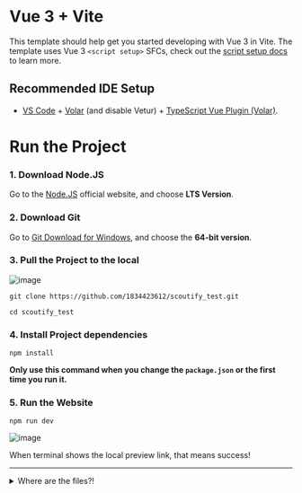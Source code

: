 # Vue 3 + Vite

This template should help get you started developing with Vue 3 in Vite. The template uses Vue 3 `<script setup>` SFCs, check out the [script setup docs](https://v3.vuejs.org/api/sfc-script-setup.html#sfc-script-setup) to learn more.

## Recommended IDE Setup

- [VS Code](https://code.visualstudio.com/) + [Volar](https://marketplace.visualstudio.com/items?itemName=Vue.volar) (and disable Vetur) + [TypeScript Vue Plugin (Volar)](https://marketplace.visualstudio.com/items?itemName=Vue.vscode-typescript-vue-plugin).


# Run the Project
### 1. Download Node.JS

Go to the [Node.JS](https://nodejs.org/en) official website, and choose **LTS Version**.

### 2. Download Git

Go to [Git Download for Windows](https://git-scm.com/download/win), and choose the **64-bit version**.

### 3. Pull the Project to the local

![image](https://github.com/1834423612/scoutify_test/assets/49981661/69727590-8de1-4e3b-948c-aafc2f432978)

```shell
git clone https://github.com/1834423612/scoutify_test.git
```

```shell
cd scoutify_test
```

### 4. Install Project dependencies

```shell
npm install
```

**Only use this command when you change the `package.json` or the first time you run it.**

### 5. Run the Website

```shell
npm run dev
```

![image](https://github.com/1834423612/scoutify_test/assets/49981661/024ad2e1-fb38-4a6b-ae44-f100bdc683c4)

When terminal shows the local preview link, that means success!

----

<details>
  <summary> Where are the files?!</summary>
  <h3>The default page</h3>
  
  ![image](https://github.com/1834423612/scoutify_test/assets/49981661/6517e928-5fec-4b16-b3a5-4da2db546eaa)
  
  At path: <code>/src/views/index.vue</code>


  <h3>The components locate</h3>

  ![image](https://github.com/1834423612/scoutify_test/assets/49981661/76a5d4eb-3042-4d03-b94e-0b3375cb2f2c)

  In order to facilitate the later maintenance of components, the relevant functional codes are stored in the <code>/src/components/</code> directory.

  <b>Make sure after you create the new components, import those into the index.vue!!!</b>

  #### Example import code

```vue
    ...
    <template>
      ...
      <div>
      <!-- Import the components -->
        <Test />
      </div>
      ...
    </template>
    
    <script>
    import YourComponentsName from '../components/first-func.vue';
    
    export default {
      components: {
        YourComponentsName // Register This component, the same name when you import
      }
    };
    </script>

```
</details>
